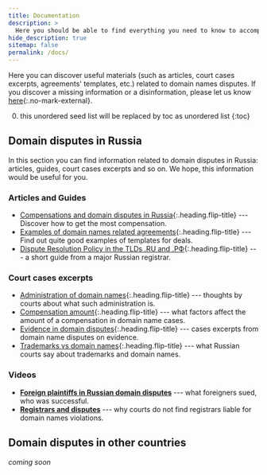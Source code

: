 ```yaml
---
title: Documentation
description: >
  Here you should be able to find everything you need to know to accomplish the most common tasks when blogging with Hydejack.
hide_description: true
sitemap: false
permalink: /docs/
---
```


Here you can discover useful materials (such as articles, court cases excerpts, agreements' templates, etc.) related to domain names disputes. If you discover a missing information or a disinformation, please let us know [here](https://adminpays.com/contact){:.no-mark-external}. 

0. this unordered seed list will be replaced by toc as unordered list
{:toc}

## Domain disputes in Russia

In this section you can find information related to domain disputes in Russia: articles, guides, court cases excerpts and so on. We hope, this information would be useful for you.

### Articles and Guides
* [Compensations and domain disputes in Russia]{:.heading.flip-title} --- Discover how to get the most compensation.
* [Examples of domain names related agreements]{:.heading.flip-title} --- Find out quite good examples of templates for deals.
* [Dispute Resolution Policy in the TLDs .RU and .РФ](https://www.nic.ru/help/dispute-resolution-policy-in-the-tlds-ru-and-rf_6846.html){:.heading.flip-title} --- a short guide from a major Russian registrar.

### Court cases excerpts
* [Administration of domain names]{:.heading.flip-title} --- thoughts by courts about what such administration is.
* [Compensation amount]{:.heading.flip-title} --- what factors affect the amount of a compensation in domain name cases.
* [Evidence in domain disputes]{:.heading.flip-title} --- cases excerpts from domain name disputes on evidence.
* [Trademarks vs domain names]{:.heading.flip-title} --- what Russian courts say about trademarks and domain names.

### Videos
* [**Foreign plaintiffs in Russian domain disputes**](https://lfacademy.ru/course/2232751) --- what foreigners sued, who was successful. 
* [**Registrars and disputes**](https://lfacademy.ru/course/2658206) --- why courts do not find registrars liable for domain names violations.

## Domain disputes in other countries

*coming soon*


[Compensations and domain disputes in Russia]: compensations-Russia.md
[Compensation amount]: compensation-amount.md
[Evidence in domain disputes]: evidence.md
[Trademarks vs domain names]: trademarks.md
[Examples of domain names related agreements]: config.md
[Administration of domain names]: advanced.md
